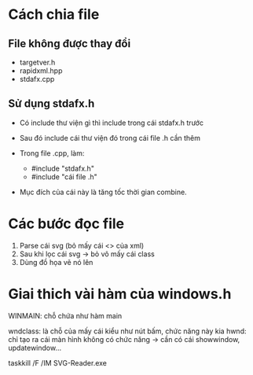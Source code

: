 ﻿# Cách chia file
## File không được thay đổi
- targetver.h 
- rapidxml.hpp 
- stdafx.cpp


## Sử dụng stdafx.h
- Có include thư viện gì thì include trong cái stdafx.h trước
- Sau đó include cái thư viện đó trong cái file .h cần thêm
- Trong file .cpp, làm:
	-	#include "stdafx.h"
	-	#include "cái file .h"

- Mục đích của cái này là tăng tốc thời gian combine.


# Các bước đọc file
1. Parse cái svg (bỏ mấy cái <> của xml)
2. Sau khi lọc cái svg -> bỏ vô mấy cái class
3. Dùng đồ họa vẽ nó lên

# Giai thich vài hàm của windows.h
WINMAIN: chỗ chứa như hàm main

wndclass: là chỗ của mấy cái kiểu như nút bấm, chức năng này kia
hwnd: chỉ tạo ra cái màn hình không có chức năng -> cần có cái showwindow, updatewindow...


taskkill /F /IM SVG-Reader.exe